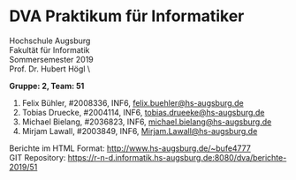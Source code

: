 # DVA Praktikum für Informatiker

Hochschule Augsburg \
Fakultät für Informatik \
Sommersemester 2019 \
Prof. Dr. Hubert Högl \

**Gruppe: 2, Team: 51**

<!-- Nr Name	MatrNr	Studiengang+Sem,	E-mail -->
1. Felix Bühler, #2008336, INF6, <felix.buehler@hs-augsburg.de>
2. Tobias Druecke, #2004114, INF6, <tobias.drueeke@hs-augsburg.de>
3. Michael Bielang, #2036823, INF6, <michael.bielang@hs-augsburg.de>
4. Mirjam Lawall, #2003849, INF6, <Mirjam.Lawall@hs-augsburg.de>

Berichte im HTML Format: http://www.hs-augsburg.de/~bufe4777  
GIT Repository: https://r-n-d.informatik.hs-augsburg.de:8080/dva/berichte-2019/51


